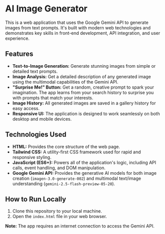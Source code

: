 # AI Image Generator

This is a web application that uses the Google Gemini API to generate images from text prompts. It's built with modern web technologies and demonstrates key skills in front-end development, API integration, and user experience.

## Features

- **Text-to-Image Generation:** Generate stunning images from simple or detailed text prompts.
- **Image Analysis:** Get a detailed description of any generated image using the multimodal capabilities of the Gemini API.
- **"Surprise Me!" Button:** Get a random, creative prompt to spark your imagination. The app learns from your search history to surprise you with prompts that match your interests.
- **Image History:** All generated images are saved in a gallery history for easy access.
- **Responsive UI:** The application is designed to work seamlessly on both desktop and mobile devices.

## Technologies Used

- **HTML:** Provides the core structure of the web page.
- **Tailwind CSS:** A utility-first CSS framework used for rapid and responsive styling.
- **JavaScript (ES6+):** Powers all of the application's logic, including API calls, event handling, and DOM manipulation.
- **Google Gemini API:** Provides the generative AI models for both image creation (`imagen-3.0-generate-002`) and multimodal text/image understanding (`gemini-2.5-flash-preview-05-20`).

## How to Run Locally

1.  Clone this repository to your local machine.
2.  Open the `index.html` file in your web browser.

**Note:** The app requires an internet connection to access the Gemini API.
